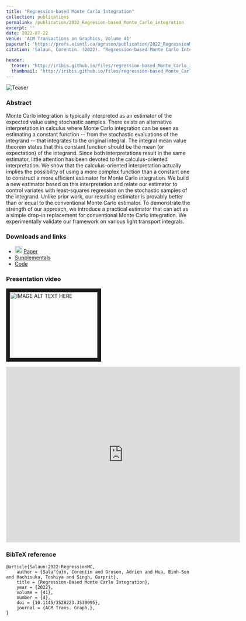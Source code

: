```yaml
---
title: "Regression-based Monte Carlo Integration"
collection: publications
permalink: /publication/2022_Regresion-based_Monte_Carlo_integration
excerpt: ''
date: 2022-07-22
venue: 'ACM Transactions on Graphics, Volume 41'
paperurl: 'https://profs.etsmtl.ca/agruson/publication/2022_RegressionMC/'
citation: 'Salaun, Corentin. (2022). "Regression-based Monte Carlo Integration" <i>ACM Transactions on Graphics, Volume 41</i>.'

header:
  teaser: "http://iribis.github.io/files/regression-based_Monte_Carlo_integration/teaser.jpg"
  thumbnail: "http://iribis.github.io/files/regression-based_Monte_Carlo_integration/thumbnail.jpg"
---
```


![Teaser](http://iribis.github.io/files/regression-based_Monte_Carlo_integration/teaser.jpg)

### Abstract

 Monte Carlo integration is typically interpreted as an estimator of the expected value using stochastic samples. There exists an alternative interpretation in calculus where Monte Carlo integration can be seen as estimating a constant function -- from the stochastic evaluations of the integrand -- that integrates to the original integral. The integral mean value theorem states that this constant function should be the mean (or expectation) of the integrand. Since both interpretations result in the same estimator, little attention has been devoted to the calculus-oriented interpretation. We show that the calculus-oriented interpretation actually implies the possibility of using a more complex function than a constant one to construct a more efficient estimator for Monte Carlo integration. We build a new estimator based on this interpretation and relate our estimator to control variates with least-squares regression on the stochastic samples of the integrand. Unlike prior work, our resulting estimator is provably better than or equal to the conventional Monte Carlo estimator. To demonstrate the strength of our approach, we introduce a practical estimator that can act as a simple drop-in replacement for conventional Monte Carlo integration. We experimentally validate our framework on various light transport integrals. 

### Downloads and links
- <img width="20px" src="http://iribis.github.io/assets/fonts/file-pdf-solid.svg"> [Paper](http://iribis.github.io/files/regression-based_Monte_Carlo_integration/regression-based_Monte_Carlo_integration.pdf)<br />
- <i class="fas fa-fw fa-link" aria-hidden="true"></i> [Supplementals](http://adrien-gruson.com/research/2022_RegressionMC/)<br />
- <i class="fab fa-fw fa-github" aria-hidden="true"></i> [Code](https://github.com/iribis/regressionmc)

### Presentation video

<a href="http://www.youtube.com/watch?feature=player_embedded&v=CWVn3L_JghM
" target="_blank"><img src="http://img.youtube.com/vi/CWVn3L_JghM/0.jpg" 
alt="IMAGE ALT TEXT HERE" width="240" height="180" border="10" /></a>

<iframe
    width="640"
    height="480"
    src="https://www.youtube.com/embed/CWVn3L_JghM"
    frameborder="0"
    allow="autoplay; encrypted-media"
    allowfullscreen
>
</iframe>

### BibTeX reference

    @article{Salaun:2022:RegressionMC,
        author = {Sala"{u}n, Corentin and Gruson, Adrien and Hua, Binh-Son and Hachisuka, Toshiya and Singh, Gurprit},
        title = {Regression-Based Monte Carlo Integration},
        year = {2022},
        volume = {41},
        number = {4},
        doi = {10.1145/3528223.3530095},
        journal = {ACM Trans. Graph.},
    }   